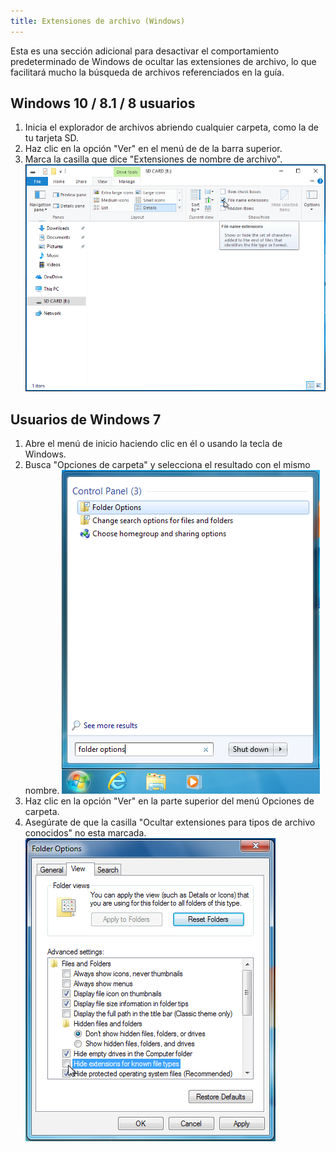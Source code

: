 ```yaml
---
title: Extensiones de archivo (Windows)
---
```


Esta es una sección adicional para desactivar el comportamiento predeterminado de Windows de ocultar las extensiones de archivo, lo que facilitará mucho la búsqueda de archivos referenciados en la guía.

## Windows 10 / 8.1 / 8 usuarios
1. Inicia el explorador de archivos abriendo cualquier carpeta, como la de tu tarjeta SD.
1. Haz clic en la opción "Ver" en el menú de de la barra superior.
1. Marca la casilla que dice "Extensiones de nombre de archivo". ![Captura de pantalla de pasar el cursor de las "extensiones de nombre de archivo" casilla de verificacion en Windows 10](/assets/images/windows-10-file-extensions.png)

## Usuarios de Windows 7
1. Abre el menú de inicio haciendo clic en él o usando la tecla de Windows.
1. Busca "Opciones de carpeta" y selecciona el resultado con el mismo nombre. ![Captura de pantalla de una busqueda de "opciones de carpeta" en el menú Inicio de Windows 7](/assets/images/windows-7-folder-options-start-menu.png)
1. Haz clic en la opción "Ver" en la parte superior del menú Opciones de carpeta.
1. Asegúrate de que la casilla "Ocultar extensiones para tipos de archivo conocidos" no esta marcada. ![Captura de pantalla de "Opciones de carpeta" ventana en Windows 7 con "Ocultar extensiones para tipos conocidos" apagado](/assets/images/windows-7-folder-options.png)
